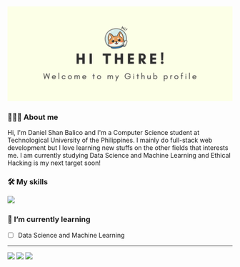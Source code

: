 ![Banner](https://raw.githubusercontent.com/daniel-balico/daniel-balico/main/banner.png)<br/>

### 👨🏻‍💻 About me
Hi, I'm Daniel Shan Balico and I'm a Computer Science student at Technological University of the Philippines. I mainly do full-stack web development but I love learning new stuffs on the other fields that interests me. I am currently studying Data Science and Machine Learning and Ethical Hacking is my next target soon!

### 🛠️ My skills
<img src="https://skillicons.dev/icons?i=html,css,js,c,cpp,python,react,tailwindcss,bootstrap,express,nodejs,mongodb,netlify,heroku&perline=7" />

### 🌱 I’m currently learning
* [ ] Data Science and Machine Learning


----------
<p align="left">
  <a href="https://github.com/daniel-balico"_blank"><img src="https://img.shields.io/badge/Github-daniel_balico-green?style=for-the-badge&logo=github"></a>
  <a href="https://www.instagram.com/dnl.blc/" target="_blank"><img src="https://img.shields.io/badge/Instagram-%40dnl_blc-red?style=for-the-badge&logo=instagram"></a>
  <a href="https://www.facebook.com/daniel.balico" target="_blank"><img src="https://img.shields.io/badge/Facebook-Daniel_Shan_Balico-blue?style=for-the-badge&logo=facebook"></a>
</p>
